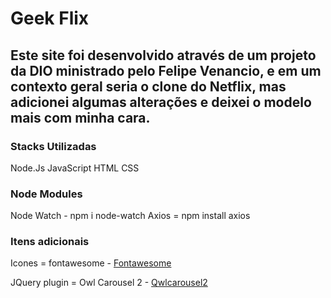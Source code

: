 # Geek Flix

## Este site foi desenvolvido através de um projeto da DIO ministrado pelo Felipe Venancio, e em um contexto geral seria o clone do Netflix, mas adicionei algumas alterações e deixei o modelo mais com minha cara.

### Stacks Utilizadas

Node.Js
JavaScript
HTML
CSS

### Node Modules
Node Watch - npm i node-watch
Axios = npm install axios

### Itens adicionais
Icones = fontawesome - [Fontawesome](https://fontawesome.com/)

JQuery plugin = Owl Carousel 2 - [Qwlcarousel2](https://owlcarousel2.github.io/OwlCarousel2/)
